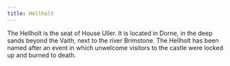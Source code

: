 ```yaml
---
title: Hellholt
---
```


The Hellholt is the seat of House Uller. It is located in Dorne, in the deep sands beyond the Vaith, next to the river Brimstone. The Hellholt has been named after an event in which unwelcome visitors to the castle were locked up and burned to death.






